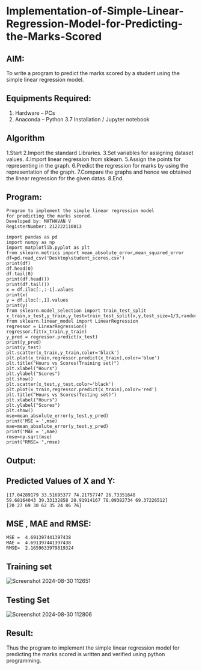 # Implementation-of-Simple-Linear-Regression-Model-for-Predicting-the-Marks-Scored

## AIM:
To write a program to predict the marks scored by a student using the simple linear regression model.

## Equipments Required:
1. Hardware – PCs
2. Anaconda – Python 3.7 Installation / Jupyter notebook
## Algorithm
1.Start
2.Import the standard Libraries.
3.Set variables for assigning dataset values.
4.Import linear regression from sklearn.
5.Assign the points for representing in the graph.
6.Predict the regression for marks by using the representation of the graph.
7.Compare the graphs and hence we obtained the linear regression for the given datas.
8.End.

## Program:
```
Program to implement the simple linear regression model
for predicting the marks scored.
Developed by: MATHAVAN V
RegisterNumber: 212222110013

import pandas as pd
import numpy as np
import matplotlib.pyplot as plt
from sklearn.metrics import mean_absolute_error,mean_squared_error
df=pd.read_csv('Desktop\student_scores.csv')
print(df)
df.head(0)
df.tail(0)
print(df.head())
print(df.tail())
x = df.iloc[:,:-1].values
print(x)
y = df.iloc[:,1].values
print(y)
from sklearn.model_selection import train_test_split
x_train,x_test,y_train,y_test=train_test_split(x,y,test_size=1/3,random_state=0)
from sklearn.linear_model import LinearRegression
regressor = LinearRegression()
regressor.fit(x_train,y_train)
y_pred = regressor.predict(x_test)
print(y_pred)
print(y_test)
plt.scatter(x_train,y_train,color='black')
plt.plot(x_train,regressor.predict(x_train),color='blue')
plt.title("Hours vs Scores(Training set)")
plt.xlabel("Hours")
plt.ylabel("Scores")
plt.show()
plt.scatter(x_test,y_test,color='black')
plt.plot(x_train,regressor.predict(x_train),color='red')
plt.title("Hours vs Scores(Testing set)")
plt.xlabel("Hours")
plt.ylabel("Scores")
plt.show()
mse=mean_absolute_error(y_test,y_pred)
print('MSE = ',mse)
mae=mean_absolute_error(y_test,y_pred)
print('MAE = ',mae)
rmse=np.sqrt(mse)
print("RMSE= ",rmse) 
```
## Output:
## Predicted Values of X and Y:
```
[17.04289179 33.51695377 74.21757747 26.73351648
59.68164043 39.33132858 20.91914167 78.09382734 69.37226512]
[20 27 69 30 62 35 24 86 76]
```
## MSE , MAE and RMSE:
```
MSE =  4.691397441397438
MAE =  4.691397441397438
RMSE=  2.1659633979819324
```
## Training set
![Screenshot 2024-08-30 112651](https://github.com/user-attachments/assets/d6b0d378-b157-4670-acc1-0c3a08c02404)
## Testing Set
![Screenshot 2024-08-30 112806](https://github.com/user-attachments/assets/fc0cd86b-f5dd-4805-b50e-e01d61e20ac8)
## Result:
Thus the program to implement the simple linear regression model for predicting the marks scored is written and verified using python programming.
